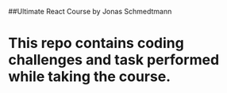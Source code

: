 ##Ultimate React Course by Jonas Schmedtmann
# This repo contains coding challenges and task performed while taking the course.
